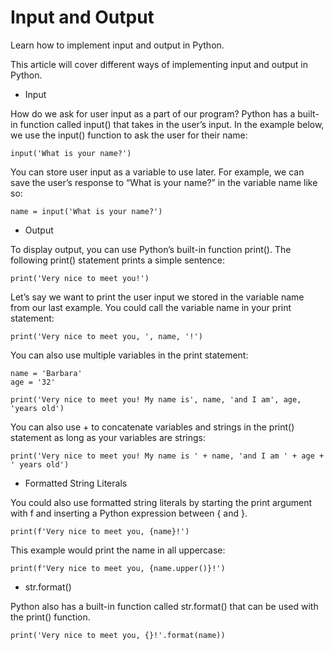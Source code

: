 # Input and Output

Learn how to implement input and output in Python.

This article will cover different ways of implementing input and output in Python.
* Input

How do we ask for user input as a part of our program? Python has a built-in function called input() that takes in the user’s input. In the example below, we use the input() function to ask the user for their name:
````
input('What is your name?')
````
You can store user input as a variable to use later. For example, we can save the user’s response to “What is your name?” in the variable name like so:
````
name = input('What is your name?')
````
* Output

To display output, you can use Python’s built-in function print(). The following print() statement prints a simple sentence:
````
print('Very nice to meet you!')
````
Let’s say we want to print the user input we stored in the variable name from our last example. You could call the variable name in your print statement:
````
print('Very nice to meet you, ', name, '!')
````
You can also use multiple variables in the print statement:
````
name = 'Barbara'
age = '32'
 
print('Very nice to meet you! My name is', name, 'and I am', age, 'years old') 
````
You can also use + to concatenate variables and strings in the print() statement as long as your variables are strings:
````
print('Very nice to meet you! My name is ' + name, 'and I am ' + age + ' years old')
````
* Formatted String Literals

You could also use formatted string literals by starting the print argument with f and inserting a Python expression between { and }.
````
print(f'Very nice to meet you, {name}!')
````
This example would print the name in all uppercase:
````
print(f'Very nice to meet you, {name.upper()}!')
````
* str.format()

Python also has a built-in function called str.format() that can be used with the print() function.
````
print('Very nice to meet you, {}!'.format(name))
````